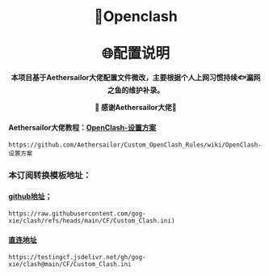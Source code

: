 <h1 align="center"> 🎯Openclash<br>⠀<br>🌐配置说明</h1>

<p align="center"><b>本项目基于Aethersailor大佬配置文件微改，主要根据个人上网习惯持续🐟漏网之鱼的维护补录。</b></p>
<p align="center"><b>🙏 感谢Aethersailor大佬🙏</b></p>

#### Aethersailor大佬教程：[OpenClash-设置方案](https://github.com/Aethersailor/Custom_OpenClash_Rules/wiki/OpenClash-设置方案)

```
https://github.com/Aethersailor/Custom_OpenClash_Rules/wiki/OpenClash-设置方案
```

### 本订阅转换模板地址：
#### [github地址](https://raw.githubusercontent.com/gog-xie/clash/refs/heads/main/CF/Custom_Clash.ini)；

```
https://raw.githubusercontent.com/gog-xie/clash/refs/heads/main/CF/Custom_Clash.ini)
```

#### [直连地址](https://testingcf.jsdelivr.net/gh/gog-xie/clash@main/CF/Custom_Clash.ini)

```
https://testingcf.jsdelivr.net/gh/gog-xie/clash@main/CF/Custom_Clash.ini
```
